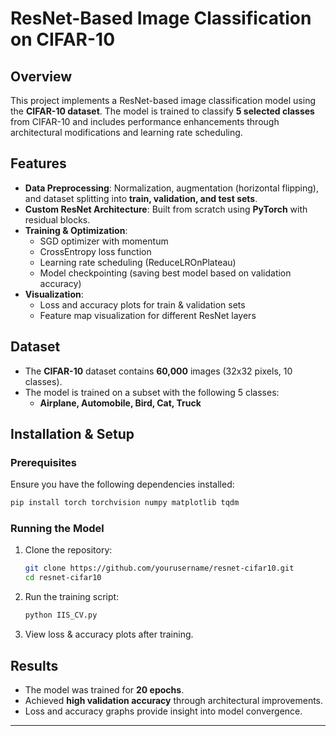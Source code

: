 # ResNet-Based Image Classification on CIFAR-10

## Overview

This project implements a ResNet-based image classification model using the **CIFAR-10 dataset**. The model is trained to classify **5 selected classes** from CIFAR-10 and includes performance enhancements through architectural modifications and learning rate scheduling.

## Features

- **Data Preprocessing**: Normalization, augmentation (horizontal flipping), and dataset splitting into **train, validation, and test sets**.
- **Custom ResNet Architecture**: Built from scratch using **PyTorch** with residual blocks.
- **Training & Optimization**:
  - SGD optimizer with momentum
  - CrossEntropy loss function
  - Learning rate scheduling (ReduceLROnPlateau)
  - Model checkpointing (saving best model based on validation accuracy)
- **Visualization**:
  - Loss and accuracy plots for train & validation sets
  - Feature map visualization for different ResNet layers

## Dataset

- The **CIFAR-10** dataset contains **60,000** images (32x32 pixels, 10 classes).
- The model is trained on a subset with the following 5 classes:
  - **Airplane, Automobile, Bird, Cat, Truck**

## Installation & Setup

### Prerequisites

Ensure you have the following dependencies installed:

```bash
pip install torch torchvision numpy matplotlib tqdm
```

### Running the Model

1. Clone the repository:
   ```bash
   git clone https://github.com/yourusername/resnet-cifar10.git
   cd resnet-cifar10
   ```
2. Run the training script:
   ```bash
   python IIS_CV.py
   ```
3. View loss & accuracy plots after training.

## Results

- The model was trained for **20 epochs**.
- Achieved **high validation accuracy** through architectural improvements.
- Loss and accuracy graphs provide insight into model convergence.

---

